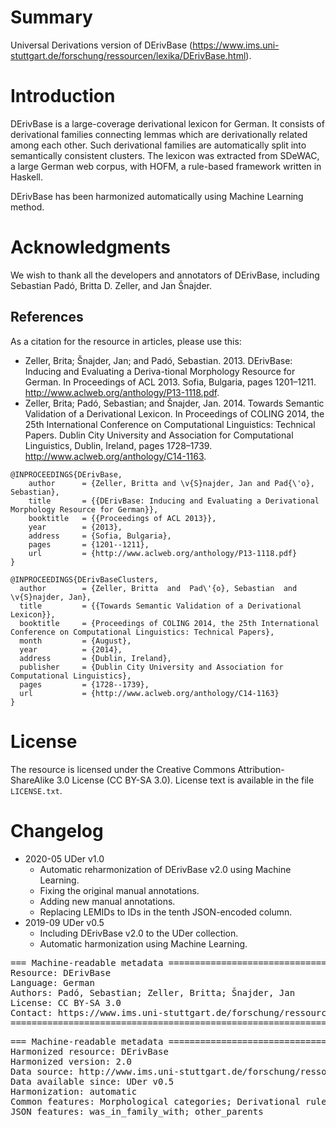 # Summary

Universal Derivations version of DErivBase (https://www.ims.uni-stuttgart.de/forschung/ressourcen/lexika/DErivBase.html).


# Introduction

DErivBase is a large-coverage derivational lexicon for German. It consists of derivational families connecting lemmas which are derivationally related among each other. Such derivational families are automatically split into semantically consistent clusters. The lexicon was extracted from SDeWAC, a large German web corpus, with HOFM, a rule-based framework written in Haskell.

DErivBase has been harmonized automatically using Machine Learning method.


# Acknowledgments

We wish to thank all the developers and annotators of DErivBase, including Sebastian Padó, Britta D. Zeller, and Jan Šnajder.


## References

As a citation for the resource in articles, please use this:

* Zeller, Brita; Šnajder, Jan; and Padó, Sebastian. 2013. DErivBase: Inducing and Evaluating a Deriva-tional Morphology Resource for German. In Proceedings of ACL 2013. Sofia, Bulgaria, pages 1201–1211. http://www.aclweb.org/anthology/P13-1118.pdf.
* Zeller, Brita; Padó, Sebastian; and Šnajder, Jan. 2014. Towards Semantic Validation of a Derivational Lexicon. In Proceedings of COLING 2014, the 25th International Conference on Computational Linguistics: Technical Papers. Dublin City University and Association for Computational Linguistics, Dublin, Ireland, pages 1728–1739. http://www.aclweb.org/anthology/C14-1163.

```
@INPROCEEDINGS{DErivBase,
    author      = {Zeller, Britta and \v{S}najder, Jan and Pad{\'o}, Sebastian},
    title       = {{DErivBase: Inducing and Evaluating a Derivational Morphology Resource for German}},
    booktitle   = {{Proceedings of ACL 2013}},
    year        = {2013},                  
    address     = {Sofia, Bulgaria},
    pages       = {1201--1211},
    url         = {http://www.aclweb.org/anthology/P13-1118.pdf}
}

@INPROCEEDINGS{DErivBaseClusters,
  author        = {Zeller, Britta  and  Pad\'{o}, Sebastian  and  \v{S}najder, Jan},
  title         = {{Towards Semantic Validation of a Derivational Lexicon}},
  booktitle     = {Proceedings of COLING 2014, the 25th International Conference on Computational Linguistics: Technical Papers},
  month         = {August},
  year          = {2014},
  address       = {Dublin, Ireland},
  publisher     = {Dublin City University and Association for Computational Linguistics},
  pages         = {1728--1739},
  url           = {http://www.aclweb.org/anthology/C14-1163}
}
```


# License

The resource is licensed under the Creative Commons Attribution-ShareAlike 3.0 License (CC BY-SA 3.0).
License text is available in the file `LICENSE.txt`.


# Changelog

* 2020-05 UDer v1.0
    * Automatic reharmonization of DErivBase v2.0 using Machine Learning.
    * Fixing the original manual annotations.
    * Adding new manual annotations.
    * Replacing LEMIDs to IDs in the tenth JSON-encoded column.
* 2019-09 UDer v0.5
    * Including DErivBase v2.0 to the UDer collection.
    * Automatic harmonization using Machine Learning.


<pre>
=== Machine-readable metadata =================================================
Resource: DErivBase
Language: German
Authors: Padó, Sebastian; Zeller, Britta; Šnajder, Jan
License: CC BY-SA 3.0
Contact: https://www.ims.uni-stuttgart.de/forschung/ressourcen/lexika/DErivBase.html
===============================================================================
</pre>

<pre>
=== Machine-readable metadata =================================================
Harmonized resource: DErivBase
Harmonized version: 2.0
Data source: http://www.ims.uni-stuttgart.de/forschung/ressourcen/lexika/DErivBase/DErivBase-v2.0.zip
Data available since: UDer v0.5
Harmonization: automatic
Common features: Morphological categories; Derivational rules
JSON features: was_in_family_with; other_parents
